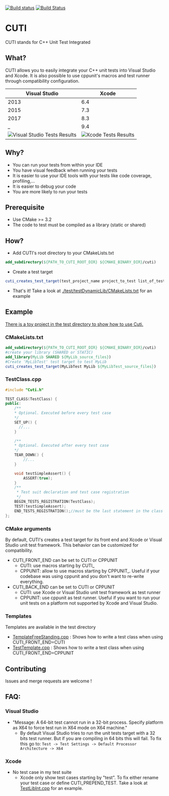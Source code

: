 [![Build status](https://ci.appveyor.com/api/projects/status/g8h805xifcsauo9x/branch/master?svg=true)](https://ci.appveyor.com/project/k-brac/cuti/branch/master)
[![Build Status](https://travis-ci.org/k-brac/CUTI.svg?branch=master)](https://travis-ci.org/k-brac/CUTI)

# CUTI
CUTI stands for C++ Unit Test Integrated

## What?
CUTI allows you to easily integrate your C++ unit tests into Visual Studio and Xcode. It is also possible to use cppunit's macros and test runner through compatibility configuration.

Visual Studio | Xcode
------------- | ------
2013 | 6.4
2015 | 7.3
2017 | 8.3
_ | 9.4
![Visual Studio Tests Results](https://cloud.githubusercontent.com/assets/7798247/24714946/40390d92-1a2a-11e7-8f8f-8787e2aa6498.jpg) | ![Xcode Tests Results](https://cloud.githubusercontent.com/assets/7798247/24714947/429acb5c-1a2a-11e7-9a32-95194205f046.jpg)

## Why?
* You can run your tests from within your IDE
* You have visual feedback when running your tests
* It is easier to use your IDE tools with your tests like code coverage, profiling,...
* It is easier to debug your code
* You are more likely to run your tests

## Prerequisite
* Use CMake >= 3.2
* The code to test must be compiled as a library (static or shared)

## How?
* Add CUTI's root directory to your CMakeLists.txt
```cmake  
add_subdirectory(${PATH_TO_CUTI_ROOT_DIR} ${CMAKE_BINARY_DIR}/cuti)
```
* Create a test target
```cmake
cuti_creates_test_target(test_project_name project_to_test list_of_test_files_cpp)
```
* That's it! Take a look at [./test/testDynamicLib/CMakeLists.txt](./test/testDynamicLib/CMakeLists.txt) for an example

## Example
[There is a toy project in the test directory to show how to use Cuti.](./test/testDynamicLib/)

### CMakeLists.txt
```cmake
add_subdirectory(${PATH_TO_CUTI_ROOT_DIR} ${CMAKE_BINARY_DIR}/cuti)
#create your library (SHARED or STATIC)
add_library(MyLib SHARED ${MyLib_source_files})
#Create 'MyLibTest' test target to test MyLib
cuti_creates_test_target(MyLibTest MyLib ${MyLibTest_source_files})
```

### TestClass.cpp
```cpp
#include "Cuti.h"

TEST_CLASS(TestClass) {
public:
    /**
    * Optional. Executed before every test case
    */
    SET_UP() {
      //...
    }

    /**
    * Optional. Executed after every test case
    */
    TEAR_DOWN() {
        //...
    }

    void testSimpleAssert() {
        ASSERT(true);
    }
    /**
     * Test suit declaration and test case registration
     */
    BEGIN_TESTS_REGISTRATION(TestClass);
    TEST(testSimpleAssert);
    END_TESTS_REGISTRATION();//must be the last statement in the class
};

```

### CMake arguments
By default, CUTI's creates a test target for its front end and Xcode or Visual Studio unit test framework. This behavior can be customized for compatibility.
* CUTI_FRONT_END can be set to CUTI or CPPUNIT
  * CUTI: use macros starting by CUTI_
  * CPPUNIT: allow to use macros starting by CPPUNIT_. Useful if your codebase was using cppunit and you don't want to re-write everything.
* CUTI_BACK_END can be set to CUTI or CPPUNIT
  * CUTI: use Xcode or Visual Studio unit test framework as test runner
  * CPPUNIT: use cppunit as test runner. Useful if you want to run your unit tests on a platform not supported by Xcode and Visual Studio.

### Templates
Templates are available in the test directory
* [TemplateFreeStanding.cpp](./test/TemplateFreeStanding.cpp) : Shows how to write a test class when using CUTI_FRONT_END=CUTI
* [TestTemplate.cpp](./test/TestTemplate.cpp) : Shows how to write a test class when using CUTI_FRONT_END=CPPUNIT

## Contributing
Issues and merge requests are welcome !

## FAQ:

### Visual Studio

* "Message: A 64-bit test cannot run in a 32-bit process. Specify platform as X64 to force test run in X64 mode on X64 machine."
  * By default Visual Studio tries to run the unit tests target with a 32 bits test runner. But if you are compiling in 64 bits this will fail. To fix this go to: `Test -> Test Settings -> Default Processor Architecture -> X64`

### Xcode
* No test case in my test suite
  * Xcode only show test cases starting by "test". To fix either rename your test case or define CUTI_PREPEND_TEST. Take a look at [TestLibInt.cpp](./test/testDynamicLib/testCutiFrontEnd/TestLibInt.cpp) for an example.
